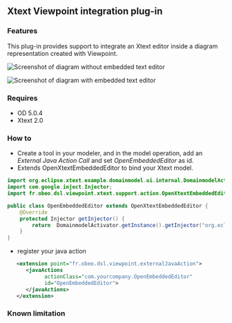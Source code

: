 Xtext Viewpoint integration plug-in
-----------------------------------

### Features

This plug-in provides support to integrate an Xtext editor inside a diagram representation created with Viewpoint.  

![Screenshot of diagram without embedded text editor](http://github.com/ObeoNetwork/Xtext-viewpoint-integration/raw/master/screenshot-diagram+text.png "Screenshot without the text editor")


![Screenshot of diagram with embedded text editor](http://github.com/ObeoNetwork/Xtext-viewpoint-integration/raw/master/screenshot-diagram.png "Screenshot with the text editor")



### Requires

- OD 5.0.4
- Xtext 2.0

### How to 

- Create a tool in your modeler, and in the model operation, add an _External Java Action Call_ and set _OpenEmbeddedEditor_ as id.
- Extends OpenXtextEmbeddedEditor to bind your Xtext model.

```java
import org.eclipse.xtext.example.domainmodel.ui.internal.DomainmodelActivator;
import com.google.inject.Injector;
import fr.obeo.dsl.viewpoint.xtext.support.action.OpenXtextEmbeddedEditor;

public class OpenEmbeddedEditor extends OpenXtextEmbeddedEditor {
	@Override
	protected Injector getInjector() {
		return  DomainmodelActivator.getInstance().getInjector("org.eclipse.xtext.example.domainmodel.Domainmodel");
	}
}
```

- register your java action

```xml
   <extension point="fr.obeo.dsl.viewpoint.externalJavaAction">
      <javaActions
            actionClass="com.yourcompany.OpenEmbeddedEditor"
            id="OpenEmbeddedEditor">
      </javaActions>
   </extension>
```


### Known limitation